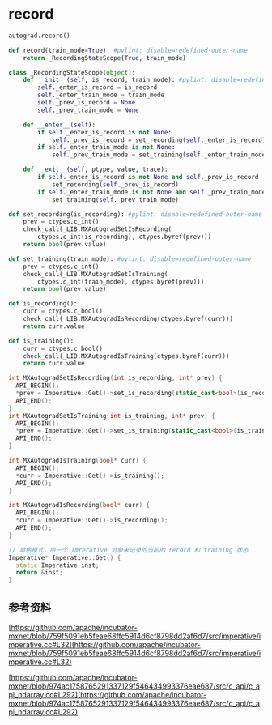 # record

```python
autograd.record()
```



```python
def record(train_mode=True): #pylint: disable=redefined-outer-name
    return _RecordingStateScope(True, train_mode)
```



```python
class _RecordingStateScope(object):
    def __init__(self, is_record, train_mode): #pylint: disable=redefined-outer-name
        self._enter_is_record = is_record
        self._enter_train_mode = train_mode
        self._prev_is_record = None
        self._prev_train_mode = None

    def __enter__(self):
        if self._enter_is_record is not None:
            self._prev_is_record = set_recording(self._enter_is_record)
        if self._enter_train_mode is not None:
            self._prev_train_mode = set_training(self._enter_train_mode)

    def __exit__(self, ptype, value, trace):
        if self._enter_is_record is not None and self._prev_is_record != self._enter_is_record:
            set_recording(self._prev_is_record)
        if self._enter_train_mode is not None and self._prev_train_mode != self._enter_train_mode:
            set_training(self._prev_train_mode)
```



```python
def set_recording(is_recording): #pylint: disable=redefined-outer-name
    prev = ctypes.c_int()
    check_call(_LIB.MXAutogradSetIsRecording(
        ctypes.c_int(is_recording), ctypes.byref(prev)))
    return bool(prev.value)

def set_training(train_mode): #pylint: disable=redefined-outer-name
    prev = ctypes.c_int()
    check_call(_LIB.MXAutogradSetIsTraining(
        ctypes.c_int(train_mode), ctypes.byref(prev)))
    return bool(prev.value)

def is_recording():
    curr = ctypes.c_bool()
    check_call(_LIB.MXAutogradIsRecording(ctypes.byref(curr)))
    return curr.value

def is_training():
    curr = ctypes.c_bool()
    check_call(_LIB.MXAutogradIsTraining(ctypes.byref(curr)))
    return curr.value

```



```c++
int MXAutogradSetIsRecording(int is_recording, int* prev) {
  API_BEGIN();
  *prev = Imperative::Get()->set_is_recording(static_cast<bool>(is_recording));
  API_END();
}
int MXAutogradSetIsTraining(int is_training, int* prev) {
  API_BEGIN();
  *prev = Imperative::Get()->set_is_training(static_cast<bool>(is_training));
  API_END();
}

int MXAutogradIsTraining(bool* curr) {
  API_BEGIN();
  *curr = Imperative::Get()->is_training();
  API_END();
}

int MXAutogradIsRecording(bool* curr) {
  API_BEGIN();
  *curr = Imperative::Get()->is_recording();
  API_END();
}

// 单例模式，用一个 Imrerative 对象来记录的当前的 record 和 training 状态
Imperative* Imperative::Get() {
  static Imperative inst;
  return &inst;
}
```



## 参考资料

[https://github.com/apache/incubator-mxnet/blob/759f5091eb5feae68ffc5914d6cf8798dd2af6d7/src/imperative/imperative.cc#L32](https://github.com/apache/incubator-mxnet/blob/759f5091eb5feae68ffc5914d6cf8798dd2af6d7/src/imperative/imperative.cc#L32)

[https://github.com/apache/incubator-mxnet/blob/974ac1758765291337129f546434993376eae687/src/c_api/c_api_ndarray.cc#L292](https://github.com/apache/incubator-mxnet/blob/974ac1758765291337129f546434993376eae687/src/c_api/c_api_ndarray.cc#L292)



